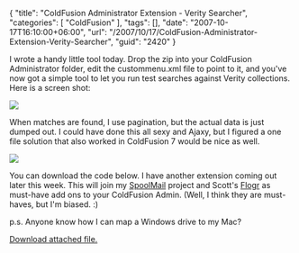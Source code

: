 {
	"title": "ColdFusion Administrator Extension - Verity Searcher",
	"categories": [
		"ColdFusion"
	],
	"tags": [],
	"date": "2007-10-17T16:10:00+06:00",
	"url": "/2007/10/17/ColdFusion-Administrator-Extension-Verity-Searcher",
	"guid": "2420"
}

I wrote a handy little tool today. Drop the zip into your ColdFusion Administrator folder, edit the custommenu.xml file to point to it, and you've now got a simple tool to let you run test searches against Verity collections. Here is a screen shot:

<img src="http://static.raymondcamden.com/images/v1.png">

When matches are found, I use pagination, but the actual data is just dumped out. I could have done this all sexy and Ajaxy, but I figured a one file solution that also worked in ColdFusion 7 would be nice as well. 


<img src="http://static.raymondcamden.com/images/cfjedi/v2.png">

You can download the code below. I have another extension coming out later this week. This will join my <a href="http://spoolmail.riaforge.org">SpoolMail</a> project and Scott's <a href="http://flogr.riaforge.org">Flogr</a> as must-have add ons to your ColdFusion Admin. (Well, I think they are must-haves, but I'm biased. :)

p.s. Anyone know how I can map a Windows drive to my Mac?<p><a href='enclosures/D%3A%5Chosts%5Cwww%2Ecoldfusionjedi%2Ecom%5Cenclosures%2Findex%2Ecfm%2Ezip'>Download attached file.</a></p>